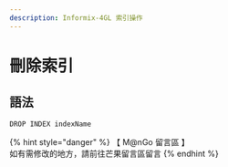 ```yaml
---
description: Informix-4GL 索引操作
---
```


# 刪除索引

## 語法

```
DROP INDEX indexName
```

{% hint style="danger" %}
【 M@nGo 留言區 】\
如有需修改的地方，請前往芒果留言區留言
{% endhint %}
